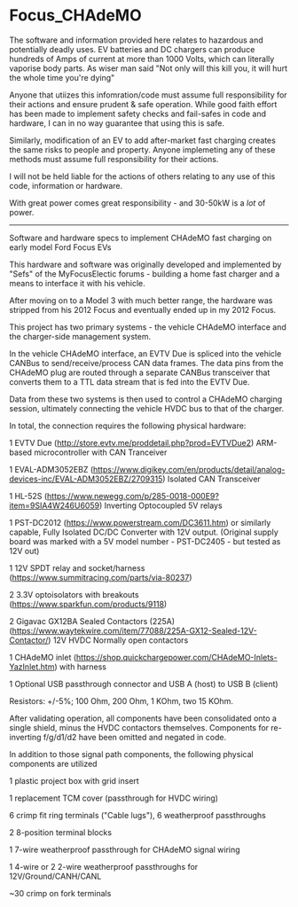 # Focus_CHAdeMO

The software and information provided here relates to hazardous and potentially deadly uses. EV batteries and DC chargers can produce hundreds of Amps of current at more than 1000 Volts, which can literally vaporise body parts. As wiser man said "Not only will this kill you, it will hurt the whole time you're dying"

Anyone that utiizes this infomration/code must assume full responsibility for their actions and ensure prudent & safe operation. While good faith effort has been made to implement safety checks and fail-safes in code and hardware, I can in no way guarantee that using this is safe.

Similarly, modification of an EV to add after-market fast charging creates the same risks to people and property. Anyone implemeting any of these methods must assume full responsibility for their actions.

I will not be held liable for the actions of others relating to any use of this code, information or hardware.

With great power comes great responsibility - and 30-50kW is a *lot* of power.

-----------

Software and hardware specs to implement CHAdeMO fast charging on early model Ford Focus EVs

This hardware and software was originally developed and implemented by "Sefs" of the MyFocusElectic forums - building a home fast charger and a means to interface it with his vehicle.

After moving on to a Model 3 with much better range, the hardware was stripped from his 2012 Focus and eventually ended up in my 2012 Focus.

This project has two primary systems - the vehicle CHAdeMO interface and the charger-side management system.

In the vehicle CHAdeMO interface, an EVTV Due is spliced into the vehicle CANBus to send/receive/process CAN data frames. The data pins from the CHAdeMO plug are routed through a separate CANBus transceiver that converts them to a TTL data stream that is fed into the EVTV Due.

Data from these two systems is then used to control a CHAdeMO charging session, ultimately connecting the vehicle HVDC bus to that of the charger.

In total, the connection requires the following physical hardware:

  1 EVTV Due (http://store.evtv.me/proddetail.php?prod=EVTVDue2) ARM-based microcontroller with CAN Tranceiver

  1 EVAL-ADM3052EBZ (https://www.digikey.com/en/products/detail/analog-devices-inc/EVAL-ADM3052EBZ/2709315) Isolated CAN Transceiver

  1 HL-52S (https://www.newegg.com/p/285-0018-000E9?item=9SIA4W246U6059) Inverting Optocoupled 5V relays

  1 PST-DC2012 (https://www.powerstream.com/DC3611.htm) or similarly capable, Fully Isolated DC/DC Converter with 12V output. (Original supply board was marked with a 5V model number - PST-DC2405 - but tested as 12V out)

  1 12V SPDT relay and socket/harness (https://www.summitracing.com/parts/via-80237)

  2 3.3V optoisolators with breakouts (https://www.sparkfun.com/products/9118)

  2 Gigavac GX12BA Sealed Contactors (225A) (https://www.waytekwire.com/item/77088/225A-GX12-Sealed-12V-Contactor/) 12V HVDC Normally open contactors

  1 CHAdeMO inlet (https://shop.quickchargepower.com/CHAdeMO-Inlets-YazInlet.htm) with harness

  1 Optional USB passthrough connector and USB A (host) to USB B (client)

  Resistors: +/-5%; 100 Ohm, 200 Ohm, 1 KOhm, two 15 KOhm.

After validating operation, all components have been consolidated onto a single shield, minus the HVDC contactors themselves. Components for re-inverting f/g/d1/d2 have been omitted and negated in code.

In addition to those signal path components, the following physical components are utilized

  1 plastic project box with grid insert

  1 replacement TCM cover (passthrough for HVDC wiring)

  6 crimp fit ring terminals ("Cable lugs"), 6 weatherproof passthroughs

  2 8-position terminal blocks

  1 7-wire weatherproof passthrough for CHAdeMO signal wiring

  1 4-wire or 2 2-wire weatherproof passthroughs for 12V/Ground/CANH/CANL

  ~30 crimp on fork terminals
